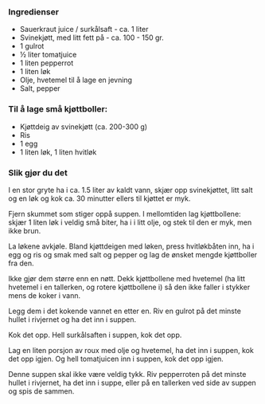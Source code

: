 
### Ingredienser
- Sauerkraut juice / surkålsaft - ca. 1 liter
- Svinekjøtt, med litt fett på - ca. 100 - 150 gr.
- 1 gulrot
- ½ liter tomatjuice
- 1 liten pepperrot
- 1 liten løk
- Olje, hvetemel til å lage en jevning
- Salt, pepper

### Til å lage små kjøttboller:
- Kjøttdeig av svinekjøtt (ca. 200-300 g)
- Ris
- 1 egg
- 1 liten løk, 1 liten hvitløk

### Slik gjør du det
I en stor gryte ha i ca. 1.5 liter av kaldt vann, skjær opp svinekjøttet, litt salt og en løk og kok ca. 30 minutter ellers til kjøttet er myk.

 Fjern skummet som stiger oppå suppen. I mellomtiden lag kjøttbollene: skjær 1 liten løk i veldig små biter, ha i i litt olje, og stek til den er myk, men ikke brun.

 La løkene avkjøle. Bland kjøttdeigen med løken, press hvitløkbåten inn, ha i egg og ris og smak med salt og pepper og lag de ønsket mengde kjøttboller fra den.

 Ikke gjør dem større enn en nøtt. Dekk kjøttbollene med hvetemel (ha litt hvetemel i en tallerken, og rotere kjøttbollene i) så den ikke faller i stykker mens de koker i vann.

 Legg dem i det kokende vannet en etter en. Riv en gulrot på det minste hullet i rivjernet og ha det inn i suppen.

 Kok det opp. Hell surkålsaften i suppen, kok det opp.

 Lag en liten porsjon av roux med olje og hvetemel, ha det inn i suppen, kok det opp igjen. Og hell tomatjuicen inn i suppen, kok det opp igjen.

 Denne suppen skal ikke være veldig tykk. Riv pepperroten på det minste hullet i rivjernet, ha det inn i suppe, eller på en tallerken ved side av suppen og spis de sammen.

  